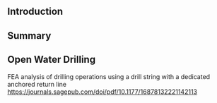 ## Introduction



## Summary


## Open Water Drilling

FEA analysis of drilling operations using a drill string with a dedicated anchored return line
https://journals.sagepub.com/doi/pdf/10.1177/16878132221142113

